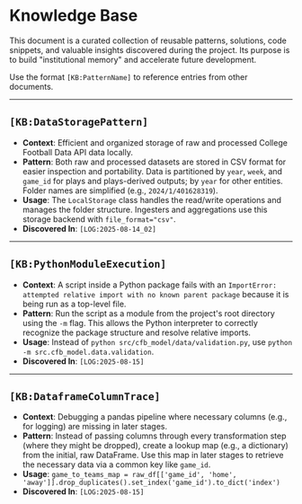 # Knowledge Base

This document is a curated collection of reusable patterns, solutions, code snippets, and valuable
insights discovered during the project. Its purpose is to build "institutional memory" and accelerate
future development.

Use the format `[KB:PatternName]` to reference entries from other documents.

---

## `[KB:DataStoragePattern]`

- **Context**: Efficient and organized storage of raw and processed College Football Data API data locally.
- **Pattern**: Both raw and processed datasets are stored in CSV format for easier inspection and
   portability. Data is partitioned by `year`, `week`, and `game_id` for plays and plays-derived
   outputs; by `year` for other entities. Folder names are simplified (e.g., `2024/1/401628319`).
- **Usage**: The `LocalStorage` class handles the read/write operations and manages the folder
  structure. Ingesters and aggregations use this storage backend with `file_format="csv"`.
- **Discovered In**: `[LOG:2025-08-14_02]`

---

## `[KB:PythonModuleExecution]`

- **Context**: A script inside a Python package fails with an
  `ImportError: attempted relative import with no known parent package` because it is being run as
  a top-level file.
- **Pattern**: Run the script as a module from the project's root directory using the `-m` flag.
  This allows the Python interpreter to correctly recognize the package structure and resolve
  relative imports.
- **Usage**: Instead of `python src/cfb_model/data/validation.py`, use `python -m src.cfb_model.data.validation`.
- **Discovered In**: `[LOG:2025-08-15]`

---

## `[KB:DataframeColumnTrace]`

- **Context**: Debugging a pandas pipeline where necessary columns (e.g., for logging) are missing
  in later stages.
- **Pattern**: Instead of passing columns through every transformation step (where they might be
  dropped), create a lookup map (e.g., a dictionary) from the initial, raw DataFrame. Use this map
  in later stages to retrieve the necessary data via a common key like `game_id`.
- **Usage**: `game_to_teams_map = raw_df[['game_id', 'home', 'away']].drop_duplicates().set_index('game_id').to_dict('index')`
- **Discovered In**: `[LOG:2025-08-15]`
